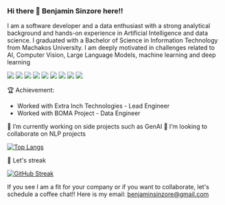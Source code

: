 ### Hi there 👋 Benjamin Sinzore here!!


I am a software developer and a data enthusiast with a strong analytical background and hands-on experience in Artificial Intelligence and data science. I graduated with a Bachelor of Science in Information Technology from Machakos University. I am deeply motivated in challenges related to AI, Computer Vision, Large Language Models, machine learning and deep learning

![](https://img.shields.io/badge/Code-React-informational?style=flat&logo=react&color=61DAFB)
![](https://img.shields.io/badge/Amazon_AWS-FF9900?style=for-the-badge&logo=amazonaws&logoColor=white)
![](https://img.shields.io/badge/Python-3776AB?style=for-the-badge&logo=python&logoColor=61DAFB)
![](https://img.shields.io/badge/Node.js-43853D?style=for-the-badge&logo=node.js&logoColor=white)
![](https://img.shields.io/badge/CSS-239120?&style=for-the-badge&logo=css3&logoColor=white)
![](https://img.shields.io/badge/C%23-239120?&style=for-the-badge&logo=csharp&logoColor=white)
![](https://img.shields.io/badge/Java-F7DF1E?style=for-the-badge&logo=java&logoColor=black)
![](https://img.shields.io/badge/JavaScript-F7DF1E?style=for-the-badge&logo=javascript&logoColor=black)
![](https://img.shields.io/badge/MongoDB-4EA94B?style=for-the-badge&logo=mongodb&logoColor=white)

	

🏆 Achievement: 
- Worked with Extra Inch Technologies - Lead Engineer
- Worked with BOMA Project - Data Engineer 



🔭 I’m currently working on side projects such as GenAI
👯 I’m looking to collaborate on NLP projects

[![Top Langs](https://github-readme-stats.vercel.app/api/top-langs/?username=benjaminsinzore&layout=compact)](https://github.com/benjaminsinzore)

💪 Let's streak

[![GitHub Streak](https://streak-stats.demolab.com/?user=benjaminsinzore)](https://git.io/streak-stats)


If you see I am a fit for your company or if you want to collaborate, let's schedule a coffee chat!! 
Here is my email: benjaminsinzore@gmail.com


